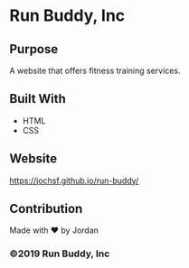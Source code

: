 # Run Buddy, Inc

## Purpose
A website that offers fitness training services. 

## Built With
* HTML
* CSS

## Website
https://jochsf.github.io/run-buddy/

## Contribution
Made with ❤️ by Jordan

### ©️2019 Run Buddy, Inc 
